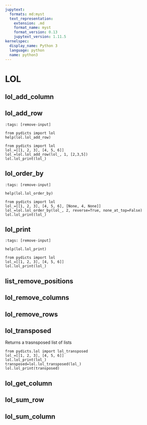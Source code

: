 ```yaml
---
jupytext:
  formats: md:myst
  text_representation:
    extension: .md
    format_name: myst
    format_version: 0.13
    jupytext_version: 1.11.5
kernelspec:
  display_name: Python 3
  language: python
  name: python3
---
```

# LOL

## lol_add_column

## lol_add_row

```{code-cell}
:tags: [remove-input]

from pydicts import lol
help(lol.lol_add_row)
```

```{code-cell}
from pydicts import lol
lol_=[[1, 2, 3], [4, 5, 6]]
lol_=lol.lol_add_row(lol_, 1, [2,3,5])
lol.lol_print(lol_)
```

## lol_order_by

```{code-cell}
:tags: [remove-input]

help(lol.lol_order_by)
```

```{code-cell}
from pydicts import lol
lol_=[[1, 2, 3], [4, 5, 6], [None, 4, None]]
lol_=lol.lol_order_by(lol_, 2, reverse=True, none_at_top=False)
lol.lol_print(lol_)
```


## lol_print

```{code-cell}
:tags: [remove-input]

help(lol.lol_print)
```

```{code-cell}
from pydicts import lol
lol_=[[1, 2, 3], [4, 5, 6]]
lol.lol_print(lol_)

```

## list_remove_positions

## lol_remove_columns

## lol_remove_rows

## lol_transposed

Returns a trasnsposed list of lists 

```{code-cell}
from pydicts.lol import lol_transposed
lol_=[[1, 2, 3], [4, 5, 6]]
lol.lol_print(lol_)
transposed=lol.lol_transposed(lol_)
lol.lol_print(transposed)
```

## lol_get_column

## lol_sum_row

## lol_sum_column
